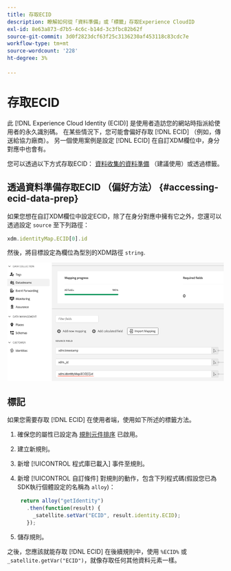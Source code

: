 ```yaml
---
title: 存取ECID
description: 瞭解如何從「資料準備」或「標籤」存取Experience CloudID
exl-id: 8e63a873-d7b5-4c6c-b14d-3c3fbc82b62f
source-git-commit: 3d0f2823dcf63f25c3136230af453118c83cdc7e
workflow-type: tm+mt
source-wordcount: '228'
ht-degree: 3%

---
```



# 存取ECID

此 [!DNL Experience Cloud Identity (ECID)] 是使用者造訪您的網站時指派給使用者的永久識別碼。 在某些情況下，您可能會偏好存取 [!DNL ECID] （例如，傳送給協力廠商）。 另一個使用案例是設定 [!DNL ECID] 在自訂XDM欄位中，身分對應中也會有。

您可以透過以下方式存取ECID： [資料收集的資料準備](../../../../datastreams/data-prep.md) （建議使用）或透過標籤。

## 透過資料準備存取ECID （偏好方法） {#accessing-ecid-data-prep}

如果您想在自訂XDM欄位中設定ECID，除了在身分對應中擁有它之外，您還可以透過設定 `source` 至下列路徑：

```js
xdm.identityMap.ECID[0].id
```

然後，將目標設定為欄位為型別的XDM路徑 `string`.

![](./assets/access-ecid-data-prep.png)

## 標記

如果您需要存取 [!DNL ECID] 在使用者端，使用如下所述的標籤方法。

1. 確保您的屬性已設定為 [規則元件排序](../../../ui/managing-resources/rules.md#sequencing) 已啟用。
1. 建立新規則。
1. 新增 [!UICONTROL 程式庫已載入] 事件至規則。
1. 新增 [!UICONTROL 自訂條件] 對規則的動作，包含下列程式碼(假設您已為SDK執行個體設定的名稱為 `alloy`)：

   ```js
    return alloy("getIdentity")
      .then(function(result) {
        _satellite.setVar("ECID", result.identity.ECID);
      });
   ```

1. 儲存規則。

之後，您應該就能存取 [!DNL ECID] 在後續規則中，使用 `%ECID%` 或 `_satellite.getVar("ECID")`，就像存取任何其他資料元素一樣。
